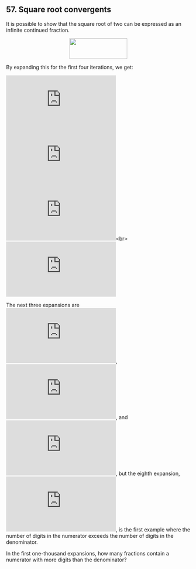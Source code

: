 ## 57. Square root convergents

It is possible to show that the square root of two can be expressed as an infinite continued fraction.

<p align="center">
  <img src="https://latex.codecogs.com/svg.latex?%5Cfn_cm%20%5Csqrt%7B2%7D%20%3D%201%20&plus;%20%5Cfrac%7B1%7D%7B2%20&plus;%20%5Cfrac%7B1%7D%7B2%20&plus;%20%5Cfrac%7B1%7D%7B2%20&plus;%20%5Cfrac%7B1%7D%7B...%7D%7D%7D%7D" width="158" height="56">
</p>

By expanding this for the first four iterations, we get:

![1 + \frac{1}{2} = \frac{3}{2} = 1.5](https://latex.codecogs.com/svg.latex?%5Cfn_cm%201%20&plus;%20%5Cfrac%7B1%7D%7B2%7D%20%3D%20%5Cfrac%7B3%7D%7B2%7D%20%3D%201.5)<br>
![1 + \frac{1}{2 + \frac{1}{2}} = \frac{7}{5} = 1.4](https://latex.codecogs.com/svg.latex?%5Cfn_cm%201%20&plus;%20%5Cfrac%7B1%7D%7B2%20&plus;%20%5Cfrac%7B1%7D%7B2%7D%7D%20%3D%20%5Cfrac%7B7%7D%7B5%7D%20%3D%201.4)<br>
![1 + \frac{1}{2 + \frac{1}{2 + \frac{1}{2}}} = \frac{17}{12} = 1.41666...](https://latex.codecogs.com/svg.latex?%5Cfn_cm%201%20&plus;%20%5Cfrac%7B1%7D%7B2%20&plus;%20%5Cfrac%7B1%7D%7B2%20&plus;%20%5Cfrac%7B1%7D%7B2%7D%7D%7D%20%3D%20%5Cfrac%7B17%7D%7B12%7D%20%3D%201.41666...)<br>
![1 + \frac{1}{2 + \frac{1}{2 + \frac{1}{2 + \frac{1}{2}}}} = \frac{41}{29} = 1.41379...](https://latex.codecogs.com/svg.latex?%5Cfn_cm%201%20&plus;%20%5Cfrac%7B1%7D%7B2%20&plus;%20%5Cfrac%7B1%7D%7B2%20&plus;%20%5Cfrac%7B1%7D%7B2%20&plus;%20%5Cfrac%7B1%7D%7B2%7D%7D%7D%7D%20%3D%20%5Cfrac%7B41%7D%7B29%7D%20%3D%201.41379...)

The next three expansions are ![\frac{99}{70}](https://latex.codecogs.com/svg.latex?%5Cfn_cm%20%5Cfrac%7B99%7D%7B70%7D), ![\frac{239}{169}](https://latex.codecogs.com/svg.latex?%5Cfn_cm%20%5Cfrac%7B239%7D%7B169%7D), and ![\frac{577}{408}](https://latex.codecogs.com/svg.latex?%5Cfn_cm%20%5Cfrac%7B577%7D%7B408%7D), but the eighth expansion, ![\frac{1393}{985}](https://latex.codecogs.com/svg.latex?%5Cfn_cm%20%5Cfrac%7B1393%7D%7B985%7D), is the first example where the number of digits in the numerator exceeds the number of digits in the denominator.

In the first one-thousand expansions, how many fractions contain a numerator with more digits than the denominator?
